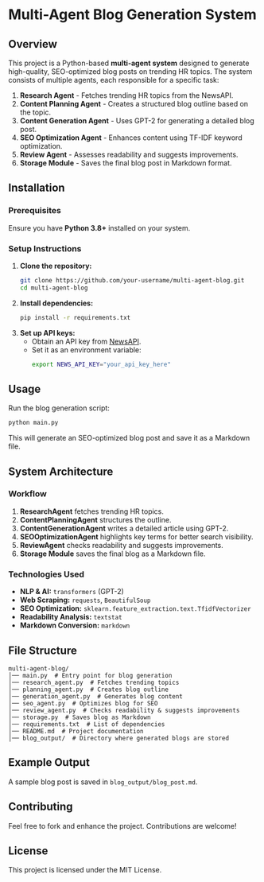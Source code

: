 # Multi-Agent Blog Generation System

## Overview
This project is a Python-based **multi-agent system** designed to generate high-quality, SEO-optimized blog posts on trending HR topics. The system consists of multiple agents, each responsible for a specific task:

1. **Research Agent** - Fetches trending HR topics from the NewsAPI.
2. **Content Planning Agent** - Creates a structured blog outline based on the topic.
3. **Content Generation Agent** - Uses GPT-2 for generating a detailed blog post.
4. **SEO Optimization Agent** - Enhances content using TF-IDF keyword optimization.
5. **Review Agent** - Assesses readability and suggests improvements.
6. **Storage Module** - Saves the final blog post in Markdown format.

## Installation
### Prerequisites
Ensure you have **Python 3.8+** installed on your system.

### Setup Instructions
1. **Clone the repository:**
   ```bash
   git clone https://github.com/your-username/multi-agent-blog.git
   cd multi-agent-blog
   ```
2. **Install dependencies:**
   ```bash
   pip install -r requirements.txt
   ```
3. **Set up API keys:**
   - Obtain an API key from [NewsAPI](https://newsapi.org/).
   - Set it as an environment variable:
     ```bash
     export NEWS_API_KEY="your_api_key_here"
     ```

## Usage
Run the blog generation script:
```bash
python main.py
```
This will generate an SEO-optimized blog post and save it as a Markdown file.

## System Architecture
### Workflow
1. **ResearchAgent** fetches trending HR topics.
2. **ContentPlanningAgent** structures the outline.
3. **ContentGenerationAgent** writes a detailed article using GPT-2.
4. **SEOOptimizationAgent** highlights key terms for better search visibility.
5. **ReviewAgent** checks readability and suggests improvements.
6. **Storage Module** saves the final blog as a Markdown file.

### Technologies Used
- **NLP & AI:** `transformers` (GPT-2)
- **Web Scraping:** `requests`, `BeautifulSoup`
- **SEO Optimization:** `sklearn.feature_extraction.text.TfidfVectorizer`
- **Readability Analysis:** `textstat`
- **Markdown Conversion:** `markdown`

## File Structure
```
multi-agent-blog/
│── main.py  # Entry point for blog generation
│── research_agent.py  # Fetches trending topics
│── planning_agent.py  # Creates blog outline
│── generation_agent.py  # Generates blog content
│── seo_agent.py  # Optimizes blog for SEO
│── review_agent.py  # Checks readability & suggests improvements
│── storage.py  # Saves blog as Markdown
│── requirements.txt  # List of dependencies
│── README.md  # Project documentation
│── blog_output/  # Directory where generated blogs are stored
```

## Example Output
A sample blog post is saved in `blog_output/blog_post.md`.

## Contributing
Feel free to fork and enhance the project. Contributions are welcome!

## License
This project is licensed under the MIT License.
